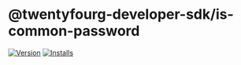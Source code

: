 # @twentyfourg-developer-sdk/is-common-password

[![Version](https://flat.badgen.net/npm/v/@twentyfourg-developer-sdk/is-common-password)](https://github.com/twentyfourg/developer-sdk/releases) [![Installs](https://flat.badgen.net/npm/dt/@twentyfourg-developer-sdk/is-common-password)](https://www.npmjs.com/package/@twentyfourg-developer-sdk/is-common-password)
